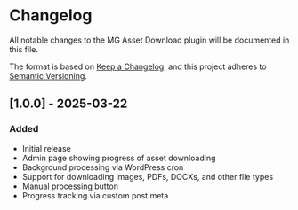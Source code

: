# Changelog
All notable changes to the MG Asset Download plugin will be documented in this file.

The format is based on [Keep a Changelog](https://keepachangelog.com/en/1.0.0/),
and this project adheres to [Semantic Versioning](https://semver.org/spec/v2.0.0.html).

## [1.0.0] - 2025-03-22
### Added
- Initial release
- Admin page showing progress of asset downloading
- Background processing via WordPress cron
- Support for downloading images, PDFs, DOCXs, and other file types
- Manual processing button
- Progress tracking via custom post meta
